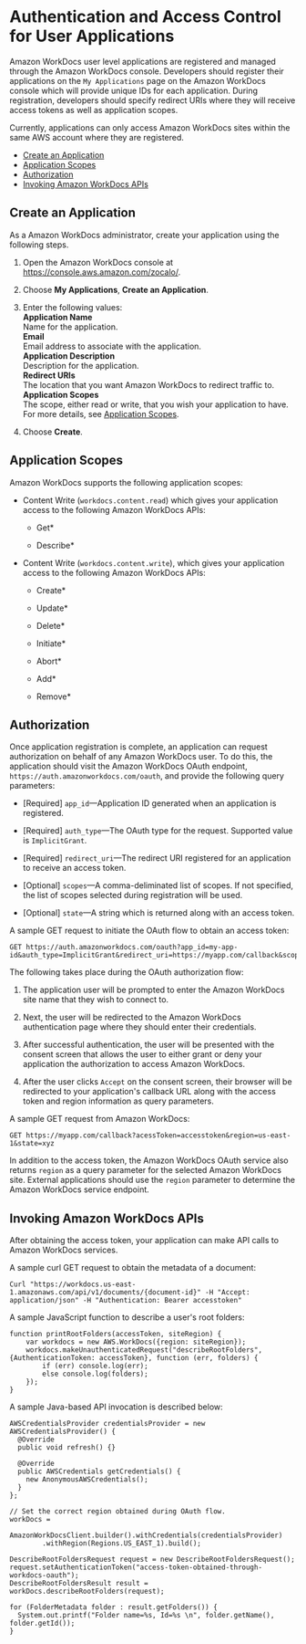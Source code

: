 # Authentication and Access Control for User Applications<a name="wd-auth-user"></a>

Amazon WorkDocs user level applications are registered and managed through the Amazon WorkDocs console\. Developers should register their applications on the `My Applications` page on the Amazon WorkDocs console which will provide unique IDs for each application\. During registration, developers should specify redirect URIs where they will receive access tokens as well as application scopes\.

Currently, applications can only access Amazon WorkDocs sites within the same AWS account where they are registered\.


+ [Create an Application](#wd-app-create-app)
+ [Application Scopes](#wd-app-scopes)
+ [Authorization](#wd-authorization)
+ [Invoking Amazon WorkDocs APIs](#wd-auth-invoke)

## Create an Application<a name="wd-app-create-app"></a>

As a Amazon WorkDocs administrator, create your application using the following steps\.

1. Open the Amazon WorkDocs console at [https://console\.aws\.amazon\.com/zocalo/](https://console.aws.amazon.com/zocalo/)\.

1. Choose **My Applications**, **Create an Application**\.

1. Enter the following values:  
**Application Name**  
Name for the application\.  
**Email**  
Email address to associate with the application\.  
**Application Description**  
Description for the application\.  
**Redirect URIs**  
The location that you want Amazon WorkDocs to redirect traffic to\.  
**Application Scopes**  
The scope, either read or write, that you wish your application to have\. For more details, see [Application Scopes](#wd-app-scopes)\.

1. Choose **Create**\.

## Application Scopes<a name="wd-app-scopes"></a>

Amazon WorkDocs supports the following application scopes:

+ Content Write \(`workdocs.content.read`\) which gives your application access to the following Amazon WorkDocs APIs:

  + Get\*

  + Describe\*

+ Content Write \(`workdocs.content.write`\), which gives your application access to the following Amazon WorkDocs APIs:

  + Create\*

  + Update\*

  + Delete\*

  + Initiate\*

  + Abort\*

  + Add\*

  + Remove\*

## Authorization<a name="wd-authorization"></a>

Once application registration is complete, an application can request authorization on behalf of any Amazon WorkDocs user\. To do this, the application should visit the Amazon WorkDocs OAuth endpoint, `https://auth.amazonworkdocs.com/oauth`, and provide the following query parameters:

+ \[Required\] `app_id`—Application ID generated when an application is registered\.

+ \[Required\] `auth_type`—The OAuth type for the request\. Supported value is `ImplicitGrant`\.

+ \[Required\] `redirect_uri`—The redirect URI registered for an application to receive an access token\.

+ \[Optional\] `scopes`—A comma\-deliminated list of scopes\. If not specified, the list of scopes selected during registration will be used\.

+ \[Optional\] `state`—A string which is returned along with an access token\.

A sample GET request to initiate the OAuth flow to obtain an access token:

```
GET https://auth.amazonworkdocs.com/oauth?app_id=my-app-id&auth_type=ImplicitGrant&redirect_uri=https://myapp.com/callback&scopes=workdocs.content.read&state=xyz
```

The following takes place during the OAuth authorization flow:

1. The application user will be prompted to enter the Amazon WorkDocs site name that they wish to connect to\.

1. Next, the user will be redirected to the Amazon WorkDocs authentication page where they should enter their credentials\.

1. After successful authentication, the user will be presented with the consent screen that allows the user to either grant or deny your application the authorization to access Amazon WorkDocs\.

1. After the user clicks `Accept` on the consent screen, their browser will be redirected to your application's callback URL along with the access token and region information as query parameters\.

A sample GET request from Amazon WorkDocs:

```
GET https://myapp.com/callback?acessToken=accesstoken&region=us-east-1&state=xyz
```

In addition to the access token, the Amazon WorkDocs OAuth service also returns `region` as a query parameter for the selected Amazon WorkDocs site\. External applications should use the `region` parameter to determine the Amazon WorkDocs service endpoint\.

## Invoking Amazon WorkDocs APIs<a name="wd-auth-invoke"></a>

After obtaining the access token, your application can make API calls to Amazon WorkDocs services\.

A sample curl GET request to obtain the metadata of a document:

```
Curl "https://workdocs.us-east-1.amazonaws.com/api/v1/documents/{document-id}" -H "Accept: application/json" -H "Authentication: Bearer accesstoken"
```

A sample JavaScript function to describe a user's root folders:

```
function printRootFolders(accessToken, siteRegion) {
    var workdocs = new AWS.WorkDocs({region: siteRegion});
    workdocs.makeUnauthenticatedRequest("describeRootFolders", {AuthenticationToken: accessToken}, function (err, folders) {
        if (err) console.log(err);
        else console.log(folders);
    });     
}
```

A sample Java\-based API invocation is described below:

```
AWSCredentialsProvider credentialsProvider = new AWSCredentialsProvider() {
  @Override
  public void refresh() {}

  @Override
  public AWSCredentials getCredentials() {
    new AnonymousAWSCredentials();
  }
};

// Set the correct region obtained during OAuth flow.
workDocs =
    AmazonWorkDocsClient.builder().withCredentials(credentialsProvider)
        .withRegion(Regions.US_EAST_1).build();

DescribeRootFoldersRequest request = new DescribeRootFoldersRequest();
request.setAuthenticationToken("access-token-obtained-through-workdocs-oauth");
DescribeRootFoldersResult result = workDocs.describeRootFolders(request);

for (FolderMetadata folder : result.getFolders()) {
  System.out.printf("Folder name=%s, Id=%s \n", folder.getName(), folder.getId());
}
```